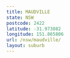 ```yaml
---
title: MAUDVILLE
state: NSW
postcode: 2422
latitude: -31.973082
longitude: 151.865806
url: /nsw/maudville/
layout: suburb
---
```

